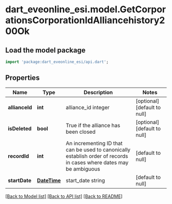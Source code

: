 # dart_eveonline_esi.model.GetCorporationsCorporationIdAlliancehistory200Ok

## Load the model package
```dart
import 'package:dart_eveonline_esi/api.dart';
```

## Properties
Name | Type | Description | Notes
------------ | ------------- | ------------- | -------------
**allianceId** | **int** | alliance_id integer | [optional] [default to null]
**isDeleted** | **bool** | True if the alliance has been closed | [optional] [default to null]
**recordId** | **int** | An incrementing ID that can be used to canonically establish order of records in cases where dates may be ambiguous | [default to null]
**startDate** | [**DateTime**](DateTime.md) | start_date string | [default to null]

[[Back to Model list]](../README.md#documentation-for-models) [[Back to API list]](../README.md#documentation-for-api-endpoints) [[Back to README]](../README.md)


